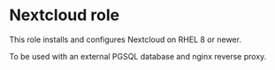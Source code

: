 # Nextcloud role

This role installs and configures Nextcloud on RHEL 8 or newer.

To be used with an external PGSQL database and nginx reverse proxy.
